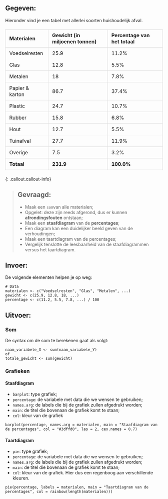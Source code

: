 ## Gegeven:

Hieronder vind je een tabel met allerlei soorten huishoudelijk afval. 


<html lang="en">
<head>
    <meta charset="UTF-8">
    <meta name="viewport" content="width=device-width, initial-scale=1.0">
    <title>Materials Data</title>
    <style>
        table {
            width: 100%;
            border-collapse: collapse;
            margin: 20px 0;
        }
        th, td {
            border: 1px solid #dddddd;
            padding: 8px 12px;
            text-align: left;
        }
        th {
            background-color: ;
        }
    </style>
</head>
<body>

<table>
    <thead>
        <tr>
            <th>Materialen</th>
            <th>Gewicht (in miljoenen tonnen)</th>
            <th>Percentage van het totaal</th>
        </tr>
    </thead>
    <tbody>
        <tr>
            <td>Voedselresten</td>
            <td>25.9</td>
            <td>11.2%</td>
        </tr>
        <tr>
            <td>Glas</td>
            <td>12.8</td>
            <td>5.5%</td>
        </tr>
        <tr>
            <td>Metalen</td>
            <td>18</td>
            <td>7.8%</td>
        </tr>
        <tr>
            <td>Papier & karton</td>
            <td>86.7</td>
            <td>37.4%</td>
        </tr>
        <tr>
            <td>Plastic</td>
            <td>24.7</td>
            <td>10.7%</td>
        </tr>
        <tr>
            <td>Rubber</td>
            <td>15.8</td>
            <td>6.8%</td>
        </tr>
        <tr>
            <td>Hout</td>
            <td>12.7</td>
            <td>5.5%</td>
        </tr>
        <tr>
            <td>Tuinafval</td>
            <td>27.7</td>
            <td>11.9%</td>
        </tr>
        <tr>
            <td>Overige</td>
            <td>7.5</td>
            <td>3.2%</td>
        </tr>
    </tbody>
    <tfoot>
        <tr>
            <th>Totaal</th>
            <th>231.9</th>
            <th>100.0%</th>
        </tr>
    </tfoot>
</table>

</body>
</html>

{: .callout.callout-info}
>## Gevraagd:
>* Maak een `som`van alle materialen; 
>* Opgelet: deze zijn reeds afgerond, dus er kunnen **afrondingsfouten** ontstaan; 
>* Maak een **staafdiagram** van de **percentages**; 
>* Een diagram kan een duidelijker beeld geven van de verhoudingen; 
>* Maak een taartdiagram van de percentages; 
>* Vergelijk tenslotte de leesbaarheid van de staafdiagrammen versus het taartdiagram. 

## Invoer:
De volgende elementen helpen je op weg: 

```
# Data
materialen <- c("Voedselresten", "Glas", "Metalen", ...)
gewicht <- c(25.9, 12.8, 18, ...)
percentage <- c(11.2, 5.5, 7.8, ...) / 100

```

## Uitvoer: 

### Som
De syntax om de som te berekenen gaat als volgt:
```
naam_variabele_X <- sum(naam_variabele_Y)
of
totale_gewicht <- sum(gewicht)
```

### Grafieken
#### Staafdiagram
* `barplot`: type grafiek;
* `percentage`: de variabele met data die we wensen te gebruiken;
* `names.arg`: de labels die bij de grafiek zullen afgedrukt worden; 
* `main`: de titel die bovenaan de grafiek komt te staan;
* `col`: kleur van de grafiek

```
barplot(percentage, names.arg = materialen, main = "Staafdiagram van de percentages", col = "#3dffd0", las = 2, cex.names = 0.7)

```

#### Taartdiagram
* `pie`: type grafiek;
* `percentage`: de variabele met data die we wensen te gebruiken;
* `names.arg`: de labels die bij de grafiek zullen afgedrukt worden; 
* `main`: de titel die bovenaan de grafiek komt te staan;
* `col`: kleur van de grafiek. Hier dus een regenboog aan verschillende kleuren. 
```
pie(percentage, labels = materialen, main = "Taartdiagram van de percentages", col = rainbow(length(materialen)))
```

